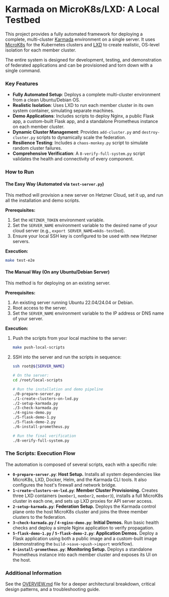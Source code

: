 # Karmada on MicroK8s/LXD: A Local Testbed

This project provides a fully automated framework for deploying a complete, multi-cluster [Karmada](https://karmada.io/) environment on a single server. It uses [MicroK8s](https://microk8s.io/) for the Kubernetes clusters and [LXD](https://linuxcontainers.org/lxd/) to create realistic, OS-level isolation for each member cluster.

The entire system is designed for development, testing, and demonstration of federated applications and can be provisioned and torn down with a single command.

### Key Features

*   **Fully Automated Setup**: Deploys a complete multi-cluster environment from a clean Ubuntu/Debian OS.
*   **Realistic Isolation**: Uses LXD to run each member cluster in its own system container, simulating separate machines.
*   **Demo Applications**: Includes scripts to deploy Nginx, a public Flask app, a custom-built Flask app, and a standalone Prometheus instance on each member cluster.
*   **Dynamic Cluster Management**: Provides `add-cluster.py` and `destroy-cluster.py` scripts to dynamically scale the federation.
*   **Resilience Testing**: Includes a `chaos-monkey.py` script to simulate random cluster failures.
*   **Comprehensive Verification**: A `8-verify-full-system.py` script validates the health and connectivity of every component.

### How to Run

#### The Easy Way (Automated via `test-server.py`)

This method will provision a new server on Hetzner Cloud, set it up, and run all the installation and demo scripts.

**Prerequisites:**
1.  Set the `HETZNER_TOKEN` environment variable.
2.  Set the `SERVER_NAME` environment variable to the desired name of your cloud server (e.g., `export SERVER_NAME=mk8s-testbed`).
3.  Ensure your local SSH key is configured to be used with new Hetzner servers.

**Execution:**
```bash
make test-e2e
```

#### The Manual Way (On any Ubuntu/Debian Server)

This method is for deploying on an existing server.

**Prerequisites:**
1.  An existing server running Ubuntu 22.04/24.04 or Debian.
2.  Root access to the server.
3.  Set the `SERVER_NAME` environment variable to the IP address or DNS name of your server.

**Execution:**
1.  Push the scripts from your local machine to the server:
    ```bash
    make push-local-scripts
    ```
2.  SSH into the server and run the scripts in sequence:
    ```bash
    ssh root@${SERVER_NAME}

    # On the server:
    cd /root/local-scripts
    
    # Run the installation and demo pipeline
    ./0-prepare-server.py
    ./1-create-clusters-on-lxd.py
    ./2-setup-karmada.py
    ./3-check-karmada.py
    ./4-nginx-demo.py
    ./5-flask-demo-1.py
    ./5-flask-demo-2.py
    ./6-install-prometheus.py
    
    # Run the final verification
    ./8-verify-full-system.py
    ```

### The Scripts: Execution Flow

The automation is composed of several scripts, each with a specific role:

*   **`0-prepare-server.py`**: **Host Setup.** Installs all system dependencies like MicroK8s, LXD, Docker, Helm, and the Karmada CLI tools. It also configures the host's firewall and network bridge.
*   **`1-create-clusters-on-lxd.py`**: **Member Cluster Provisioning.** Creates three LXD containers (`member1`, `member2`, `member3`), installs a full MicroK8s cluster in each one, and sets up LXD proxies for API server access.
*   **`2-setup-karmada.py`**: **Federation Setup.** Deploys the Karmada control plane onto the host MicroK8s cluster and joins the three member clusters to the federation.
*   **`3-check-karmada.py` / `4-nginx-demo.py`**: **Initial Demos.** Run basic health checks and deploy a simple Nginx application to verify propagation.
*   **`5-flask-demo-1.py` / `5-flask-demo-2.py`**: **Application Demos.** Deploy a Flask application using both a public image and a custom-built image (demonstrating the `build->save->push->import` workflow).
*   **`6-install-prometheus.py`**: **Monitoring Setup.** Deploys a standalone Prometheus instance into each member cluster and exposes its UI on the host.

### Additional Information

See the [OVERVIEW.md](./OVERVIEW.md) file for a deeper architectural breakdown, critical design patterns, and a troubleshooting guide.
